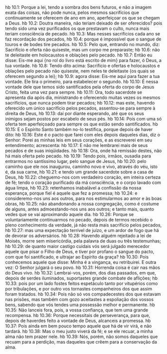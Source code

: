 hb 10.1: Porque a lei, tendo a sombra dos bens futuros, e não a imagem exata das coisas, não pode nunca, pelos mesmos sacrifícios que continuamente se oferecem de ano em ano, aperfeiçoar os que se chegam a Deus.
hb 10.2: Doutra maneira, não teriam deixado de ser oferecidos? pois tendo sido uma vez purificados os que prestavam o culto, nunca mais teriam consciência de pecado.
hb 10.3: Mas nesses sacrifícios cada ano se faz recordação dos pecados,
hb 10.4: porque é impossível que o sangue de touros e de bodes tire pecados.
hb 10.5: Pelo que, entrando no mundo, diz: Sacrifício e oferta não quiseste, mas um corpo me preparaste;
hb 10.6: não te deleitaste em holocaustos e oblações pelo pecado.
hb 10.7: Então eu disse: Eis-me aqui {no rol do livro está escrito de mim} para fazer, ó Deus, a tua vontade.
hb 10.8: Tendo dito acima: Sacrifício e ofertas e holocaustos e oblações pelo pecado não quiseste, nem neles te deleitaste {os quais se oferecem segundo a lei};
hb 10.9: agora disse: Eis-me aqui para fazer a tua vontade. Ele tira o primeiro, para estabelecer o segundo.
hb 10.10: É nessa vontade dele que temos sido santificados pela oferta do corpo de Jesus Cristo, feita uma vez para sempre.
hb 10.11: Ora, todo sacerdote se apresenta dia após dia, ministrando e oferecendo muitas vezes os mesmos sacrifícios, que nunca podem tirar pecados;
hb 10.12: mas este, havendo oferecido um único sacrifício pelos pecados, assentou-se para sempre à direita de Deus,
hb 10.13: daí por diante esperando, até que os seus inimigos sejam postos por escabelo de seus pés.
hb 10.14: Pois com uma só oferta tem aperfeiçoado para sempre os que estão sendo santificados.
hb 10.15: E o Espírito Santo também no-lo testifica, porque depois de haver dito:
hb 10.16: Este é o pacto que farei com eles depois daqueles dias, diz o Senhor: Porei as minhas leis em seus corações, e as escreverei em seu entendimento; acrescenta:
hb 10.17: E não me lembrarei mais de seus pecados e de suas iniqüidades.
hb 10.18: Ora, onde há remissão destes, não há mais oferta pelo pecado.
hb 10.19: Tendo pois, irmãos, ousadia para entrarmos no santíssimo lugar, pelo sangue de Jesus,
hb 10.20: pelo caminho que ele nos inaugurou, caminho novo e vivo, através do véu, isto é, da sua carne,
hb 10.21: e tendo um grande sacerdote sobre a casa de Deus,
hb 10.22: cheguemo-nos com verdadeiro coração, em inteira certeza de fé; tendo o coração purificado da má consciência, e o corpo lavado com água limpa,
hb 10.23: retenhamos inabalável a confissão da nossa esperança, porque fiel é aquele que fez a promessa;
hb 10.24: e consideremo-nos uns aos outros, para nos estimularmos ao amor e às boas obras,
hb 10.25: não abandonando a nossa congregação, como é costume de alguns, antes admoestando-nos uns aos outros; e tanto mais, quanto vedes que se vai aproximando aquele dia.
hb 10.26: Porque se voluntariamente continuarmos no pecado, depois de termos recebido o pleno conhecimento da verdade, já não resta mais sacrifício pelos pecados,
hb 10.27: mas uma expectação terrível de juízo, e um ardor de fogo que há de devorar os adversários.
hb 10.28: Havendo alguém rejeitado a lei de Moisés, morre sem misericórdia, pela palavra de duas ou três testemunhas;
hb 10.29: de quanto maior castigo cuidais vós será julgado merecedor aquele que pisar o Filho de Deus, e tiver por profano o sangue do pacto, com que foi santificado, e ultrajar ao Espírito da graça?
hb 10.30: Pois conhecemos aquele que disse: Minha é a vingança, eu retribuirei. E outra vez: O Senhor julgará o seu povo.
hb 10.31: Horrenda coisa é cair nas mãos do Deus vivo.
hb 10.32: Lembrai-vos, porém, dos dias passados, em que, depois de serdes iluminados, suportastes grande combate de aflições;
hb 10.33: pois por um lado fostes feitos espetáculo tanto por vitupérios como por tribulações, e por outro vos tornastes companheiros dos que assim foram tratados.
hb 10.34: Pois não só vos compadecestes dos que estavam nas prisões, mas também com gozo aceitastes a espoliação dos vossos bens, sabendo que vós tendes uma possessão melhor e permanente.
hb 10.35: Não lanceis fora, pois, a vossa confiança, que tem uma grande recompensa.
hb 10.36: Porque necessitais de perseverança, para que, depois de haverdes feito a vontade de Deus, alcanceis a promessa.
hb 10.37: Pois ainda em bem pouco tempo aquele que há de vir virá, e não tardará.
hb 10.38: Mas o meu justo viverá da fé; e se ele recuar, a minha alma não tem prazer nele.
hb 10.39: Nós, porém, não somos daqueles que recuam para a perdição, mas daqueles que crêem para a conservação da alma.
